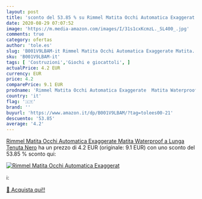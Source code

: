 ```yaml
---
layout: post
title: 'sconto del 53.85 % su Rimmel Matita Occhi Automatica Exaggerat  '
date: 2020-08-29 07:07:52
image: 'https://m.media-amazon.com/images/I/31s1cxKcmzL._SL400_.jpg'
comments: true
category: ofertas
author: 'tole.es'
slug: 'B001V9LBAM-it Rimmel Matita Occhi Automatica Exaggerate Matita...'
sku: 'B001V9LBAM-it'
tags: [ 'Costruzioni','Giochi e giocattoli', ]
actualPrice: 4.2 EUR
currency: EUR
price: 4.2
comparePrice: 9.1 EUR
prodname: 'Rimmel Matita Occhi Automatica Exaggerate  Matita Waterproof a Lunga Tenuta  Nero'
country: 'it'
flag: '🇮🇹'
brand: ''
buyurl: 'https://www.amazon.it/dp/B001V9LBAM/?tag=tolees00-21'
descuento: '53.85'
average: '4.2'
---
```


[Rimmel Matita Occhi Automatica Exaggerate  Matita Waterproof a Lunga Tenuta  Nero](https://www.amazon.it/dp/B001V9LBAM/?tag=tolees00-21) ha un prezzo di 4.2 EUR (originale: 9.1 EUR) con uno sconto del 53.85 % sconto qui:

[![Rimmel Matita Occhi Automatica Exaggerat](https://m.media-amazon.com/images/I/31s1cxKcmzL._SL400_.jpg)](https://www.amazon.it/dp/B001V9LBAM/?tag=tolees00-21)

ℹ️:


[🛒 Acquista qui!!](https://www.amazon.it/dp/B001V9LBAM/?tag=tolees00-21)
